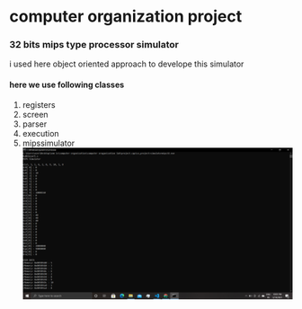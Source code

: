 # computer organization project 
### 32 bits mips type processor simulator
i used here object oriented approach to develope this simulator
#### here we use following classes
1. registers
2. screen 
3. parser
4. execution
5. mipssimulator
![image info](output.png)